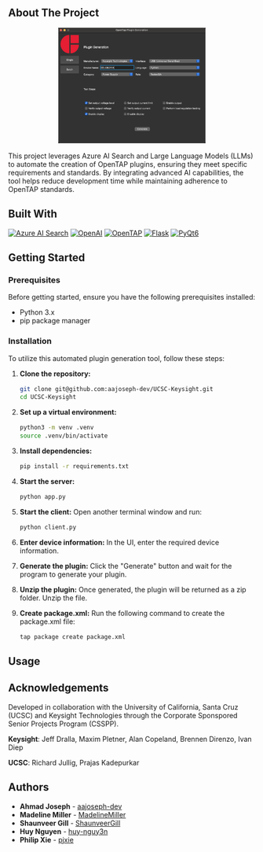 ## About The Project

<p align="center">
    <img src="/assets/project-screenshot.png" alt="Alt text" width="300" />
</p>


This project leverages Azure AI Search and Large Language Models (LLMs) to automate the creation of OpenTAP plugins, ensuring they meet specific requirements and standards. By integrating advanced AI capabilities, the tool helps reduce development time while maintaining adherence to OpenTAP standards.

## Built With
[![Azure AI Search](https://img.shields.io/badge/Azure%20AI%20Search-0078D4?style=for-the-badge&logo=microsoft&logoColor=white)](https://azure.microsoft.com/en-us/services/search/)
[![OpenAI](https://img.shields.io/badge/OpenAI-412991?style=for-the-badge&logo=openai&logoColor=white)](https://www.openai.com/)
[![OpenTAP](https://img.shields.io/badge/OpenTAP-FF6F61?style=for-the-badge&logo=openstack&logoColor=white)](https://opentap.io/)
[![Flask](https://img.shields.io/badge/Flask-000000?style=for-the-badge&logo=flask&logoColor=white)](https://flask.palletsprojects.com/)
[![PyQt6](https://img.shields.io/badge/PyQt6-41CD52?style=for-the-badge&logo=qt&logoColor=white)](https://riverbankcomputing.com/software/pyqt/intro)


## Getting Started

### Prerequisites
Before getting started, ensure you have the following prerequisites installed:
- Python 3.x
- pip package manager

### Installation
To utilize this automated plugin generation tool, follow these steps:

1. **Clone the repository:**
    ```bash
    git clone git@github.com:aajoseph-dev/UCSC-Keysight.git
    cd UCSC-Keysight
    ```

2. **Set up a virtual environment:**
    ```bash
    python3 -m venv .venv
    source .venv/bin/activate
    ```

3. **Install dependencies:**
    ```bash
    pip install -r requirements.txt
    ```

4. **Start the server:**
    ```bash
    python app.py
    ```

5. **Start the client:**
    Open another terminal window and run:
    ```bash
    python client.py
    ```

6. **Enter device information:**
    In the UI, enter the required device information.

7. **Generate the plugin:**
    Click the "Generate" button and wait for the program to generate your plugin.

8. **Unzip the plugin:**
    Once generated, the plugin will be returned as a zip folder. Unzip the file.

9. **Create package.xml:**
    Run the following command to create the package.xml file:
    ```bash
    tap package create package.xml
    ```

## Usage



## Acknowledgements

Developed in collaboration with the University of California, Santa Cruz (UCSC) and Keysight Technologies through the Corporate Sponspored Senior Projects Program (CSSPP).

**Keysight**: Jeff Dralla, Maxim Pletner, Alan Copeland, Brennen Direnzo, Ivan Diep

**UCSC**: Richard Jullig, Prajas Kadepurkar

## Authors

- **Ahmad Joseph** - [aajoseph-dev](https://github.com/aajoseph-dev)
- **Madeline Miller** - [MadelineMiller](https://github.com/MadelineMiller)
- **Shaunveer Gill** - [ShaunveerGill](https://github.com/ShaunveerGill)
- **Huy Nguyen** - [huy-nguy3n](https://github.com/huy-nguy3n)
- **Philip Xie** - [pjxie](https://github.com/pjxie)


